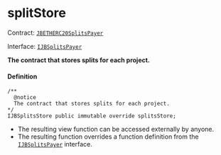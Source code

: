 # splitStore

Contract: [`JBETHERC20SplitsPayer`](/docs/v4/deprecated/v2/contracts/or-utilities/jbetherc20splitspayer/README.md)

Interface: [`IJBSplitsPayer`](/docs/v4/deprecated/v2/interfaces/ijbsplitspayer.md)

**The contract that stores splits for each project.**

#### Definition

```
/**
  @notice
  The contract that stores splits for each project.
*/
IJBSplitsStore public immutable override splitsStore;
```

* The resulting view function can be accessed externally by anyone.
* The resulting function overrides a function definition from the [`IJBSplitsPayer`](/docs/v4/deprecated/v2/interfaces/ijbsplitspayer.md) interface.

